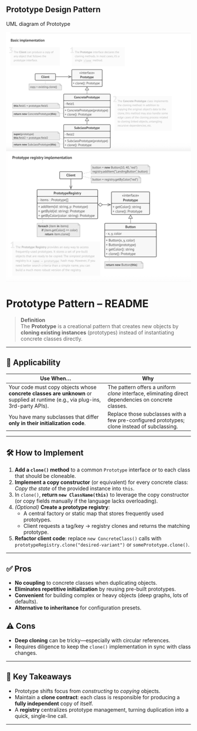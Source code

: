 ## Prototype Design Pattern

UML diagram of Prototype

![Schema UML diagram of prototype design pattern](prototype-1.png)
![Design of App using prototype design pattern](prototype-2.png)

# Prototype Pattern – README

> **Definition**  
> The **Prototype** is a creational pattern that creates new objects by
> **cloning existing instances** (prototypes) instead of instantiating concrete
> classes directly.

---

## 📌 Applicability

| Use When… | Why |
|-----------|-----|
| Your code must copy objects whose **concrete classes are unknown** or supplied at runtime (e.g., via plug-ins, 3rd-party APIs). | The pattern offers a uniform *clone* interface, eliminating direct dependencies on concrete classes. |
| You have many subclasses that differ **only in their initialization code**. | Replace those subclasses with a few pre-configured prototypes; clone instead of subclassing. |

---

## 🛠️ How to Implement

1. **Add a `clone()` method** to a common `Prototype` interface _or_ to each class that should be cloneable.
2. **Implement a copy constructor** (or equivalent) for every concrete class:  
   *Copy the state* of the provided instance into `this`.
3. In `clone()`, **return `new ClassName(this)`** to leverage the copy constructor (or copy fields manually if the language lacks overloading).
4. *(Optional)* **Create a prototype registry**:
    * A central factory or static map that stores frequently used prototypes.
    * Client requests a tag/key → registry clones and returns the matching prototype.
5. **Refactor client code**: replace `new ConcreteClass()` calls with  
   `prototypeRegistry.clone("desired-variant")` or `somePrototype.clone()`.

---

## ✅ Pros

* **No coupling** to concrete classes when duplicating objects.
* **Eliminates repetitive initialization** by reusing pre-built prototypes.
* **Convenient** for building complex or heavy objects (deep graphs, lots of defaults).
* **Alternative to inheritance** for configuration presets.

## ⚠️ Cons

* **Deep cloning** can be tricky—especially with circular references.
* Requires diligence to keep the `clone()` implementation in sync with class changes.

---

## 📝 Key Takeaways

* Prototype shifts focus from *constructing* to *copying* objects.
* Maintain a **clone contract**: each class is responsible for producing a
  **fully independent** copy of itself.
* A **registry** centralizes prototype management, turning duplication into a
  quick, single-line call.

---
